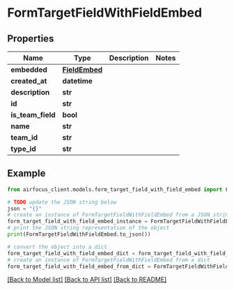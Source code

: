 # FormTargetFieldWithFieldEmbed


## Properties

Name | Type | Description | Notes
------------ | ------------- | ------------- | -------------
**embedded** | [**FieldEmbed**](FieldEmbed.md) |  | 
**created_at** | **datetime** |  | 
**description** | **str** |  | 
**id** | **str** |  | 
**is_team_field** | **bool** |  | 
**name** | **str** |  | 
**team_id** | **str** |  | 
**type_id** | **str** |  | 

## Example

```python
from airfocus_client.models.form_target_field_with_field_embed import FormTargetFieldWithFieldEmbed

# TODO update the JSON string below
json = "{}"
# create an instance of FormTargetFieldWithFieldEmbed from a JSON string
form_target_field_with_field_embed_instance = FormTargetFieldWithFieldEmbed.from_json(json)
# print the JSON string representation of the object
print(FormTargetFieldWithFieldEmbed.to_json())

# convert the object into a dict
form_target_field_with_field_embed_dict = form_target_field_with_field_embed_instance.to_dict()
# create an instance of FormTargetFieldWithFieldEmbed from a dict
form_target_field_with_field_embed_from_dict = FormTargetFieldWithFieldEmbed.from_dict(form_target_field_with_field_embed_dict)
```
[[Back to Model list]](../README.md#documentation-for-models) [[Back to API list]](../README.md#documentation-for-api-endpoints) [[Back to README]](../README.md)


